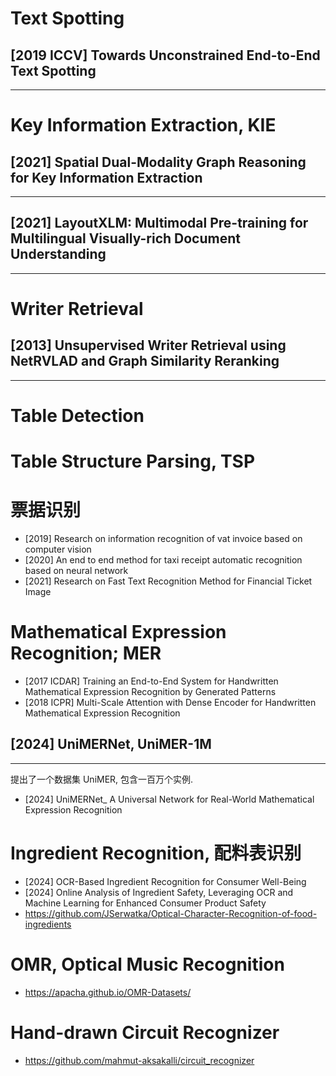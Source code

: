 # Text Spotting

## [2019 ICCV] Towards Unconstrained End-to-End Text Spotting
----


# Key Information Extraction, KIE

## [2021] Spatial Dual-Modality Graph Reasoning for Key Information Extraction
---

## [2021] LayoutXLM: Multimodal Pre-training for Multilingual Visually-rich Document Understanding
----


# Writer Retrieval

## [2013] Unsupervised Writer Retrieval using NetRVLAD and Graph Similarity Reranking
----

# Table Detection 

# Table Structure Parsing, TSP

# 票据识别
- [2019] Research on information recognition of vat invoice based on computer vision
- [2020] An end to end method for taxi receipt automatic recognition based on neural network
- [2021] Research on Fast Text Recognition Method for Financial Ticket Image


# Mathematical Expression Recognition; MER

- [2017 ICDAR] Training an End-to-End System for Handwritten Mathematical Expression Recognition by Generated Patterns
- [2018 ICPR] Multi-Scale Attention with Dense Encoder for Handwritten Mathematical Expression Recognition

## [2024] UniMERNet, UniMER-1M
---
提出了一个数据集 UniMER, 包含一百万个实例.

- [2024] UniMERNet_ A Universal Network for Real-World Mathematical Expression Recognition


# Ingredient Recognition, 配料表识别

- [2024] OCR-Based Ingredient Recognition for Consumer Well-Being
- [2024] Online Analysis of Ingredient Safety, Leveraging OCR and Machine Learning for Enhanced Consumer Product Safety
- https://github.com/JSerwatka/Optical-Character-Recognition-of-food-ingredients

# OMR, Optical Music Recognition
- https://apacha.github.io/OMR-Datasets/

# Hand-drawn Circuit Recognizer
- https://github.com/mahmut-aksakalli/circuit_recognizer
